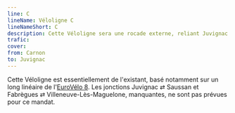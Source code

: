 ```yaml
---
line: C
lineName: Véloligne C
lineNameShort: C
description: Cette Véloligne sera une rocade externe, reliant Juvignac à Carnon en passant par Pignan, Saussan, Fabrègues, Villeneuve-Lès-Maguelone et Palavas-les-Flots.
trafic:
cover:
from: Carnon
to: Juvignac
---
```


Cette Véloligne est essentiellement de l'existant, basé notamment sur un long linéaire de l'<a href="https://fr.eurovelo.com/ev8/escape-in-french-southern-lands">EuroVélo 8</a>. Les jonctions Juvignac ⇄ Saussan et Fabrègues ⇄ Villeneuve-Lès-Maguelone, manquantes, ne sont pas prévues pour ce mandat.